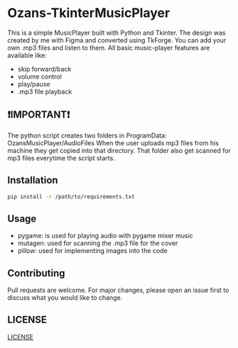 # Ozans-TkinterMusicPlayer
This is a  simple MusicPlayer built with Python and Tkinter. The design was created by me with Figma and converted using TkForge.
You can add your own .mp3 files and listen to them. 
All basic music-player features  are available like:<br>
- skip forward/back <br>
- volume control<br>
- play/pause
- .mp3 file playback

 ## ❗IMPORTANT❗
The python script creates two folders in ProgramData: OzansMusicPlayer/AudioFiles
When the user uploads mp3 files from his machine they get copied into that directory. That folder also get scanned for mp3 files everytime the script starts.


## Installation
```bash
pip install -r /path/to/requirements.txt
```

## Usage
- pygame: is used for playing audio with pygame mixer music<br>
- mutagen: used for scanning the .mp3 file for the cover<br>
- pillow: used for implementing images into the code<br>
  
## Contributing
Pull requests are welcome. For major changes, please open an issue first
to discuss what you would like to change.

## LICENSE
[LICENSE](/LICENSE)
